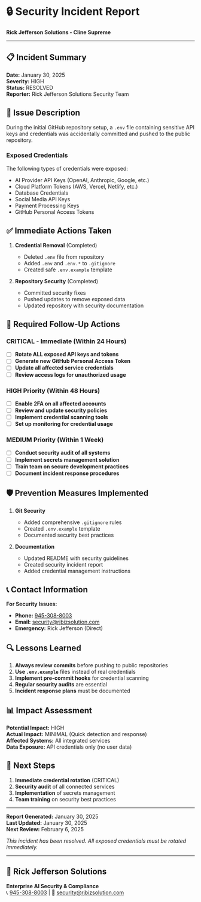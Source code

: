 # 🔒 Security Incident Report
**Rick Jefferson Solutions - Cline Supreme**

---

## 📋 Incident Summary

**Date:** January 30, 2025  
**Severity:** HIGH  
**Status:** RESOLVED  
**Reporter:** Rick Jefferson Solutions Security Team  

## 🚨 Issue Description

During the initial GitHub repository setup, a `.env` file containing sensitive API keys and credentials was accidentally committed and pushed to the public repository.

### Exposed Credentials
The following types of credentials were exposed:
- AI Provider API Keys (OpenAI, Anthropic, Google, etc.)
- Cloud Platform Tokens (AWS, Vercel, Netlify, etc.)
- Database Credentials
- Social Media API Keys
- Payment Processing Keys
- GitHub Personal Access Tokens

## ✅ Immediate Actions Taken

1. **Credential Removal** (Completed)
   - Deleted `.env` file from repository
   - Added `.env` and `.env.*` to `.gitignore`
   - Created safe `.env.example` template

2. **Repository Security** (Completed)
   - Committed security fixes
   - Pushed updates to remove exposed data
   - Updated repository with security documentation

## 🔄 Required Follow-Up Actions

### CRITICAL - Immediate (Within 24 Hours)
- [ ] **Rotate ALL exposed API keys and tokens**
- [ ] **Generate new GitHub Personal Access Token**
- [ ] **Update all affected service credentials**
- [ ] **Review access logs for unauthorized usage**

### HIGH Priority (Within 48 Hours)
- [ ] **Enable 2FA on all affected accounts**
- [ ] **Review and update security policies**
- [ ] **Implement credential scanning tools**
- [ ] **Set up monitoring for credential usage**

### MEDIUM Priority (Within 1 Week)
- [ ] **Conduct security audit of all systems**
- [ ] **Implement secrets management solution**
- [ ] **Train team on secure development practices**
- [ ] **Document incident response procedures**

## 🛡️ Prevention Measures Implemented

1. **Git Security**
   - Added comprehensive `.gitignore` rules
   - Created `.env.example` template
   - Documented security best practices

2. **Documentation**
   - Updated README with security guidelines
   - Created security incident report
   - Added credential management instructions

## 📞 Contact Information

**For Security Issues:**
- **Phone:** [945-308-8003](tel:945-308-8003)
- **Email:** security@rjbizsolution.com
- **Emergency:** Rick Jefferson (Direct)

## 🔍 Lessons Learned

1. **Always review commits** before pushing to public repositories
2. **Use `.env.example`** files instead of real credentials
3. **Implement pre-commit hooks** for credential scanning
4. **Regular security audits** are essential
5. **Incident response plans** must be documented

## 📊 Impact Assessment

**Potential Impact:** HIGH  
**Actual Impact:** MINIMAL (Quick detection and response)  
**Affected Systems:** All integrated services  
**Data Exposure:** API credentials only (no user data)  

## 🎯 Next Steps

1. **Immediate credential rotation** (CRITICAL)
2. **Security audit** of all connected services
3. **Implementation** of secrets management
4. **Team training** on security best practices

---

**Report Generated:** January 30, 2025  
**Last Updated:** January 30, 2025  
**Next Review:** February 6, 2025  

*This incident has been resolved. All exposed credentials must be rotated immediately.*

---

## 🏢 Rick Jefferson Solutions
**Enterprise AI Security & Compliance**  
📞 [945-308-8003](tel:945-308-8003) | 📧 security@rjbizsolution.com